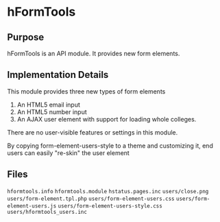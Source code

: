 hFormTools
=======

Purpose
-------
hFormTools is an API module.  It provides new form elements.

Implementation Details
----------------------
This module provides three new types of form elements
1. An HTML5 email input
1. An HTML5 number input
1. An AJAX user element with support for loading whole colleges.

There are no user-visible features or settings in this module.

By copying form-element-users-style to a theme and customizing it, end
users can easily "re-skin" the user element

Files
-----
`hformtools.info`
`hformtools.module`
`hstatus.pages.inc`
`users/close.png`
`users/form-element.tpl.php`
`users/form-element-users.css`
`users/form-element-users.js`
`users/form-element-users-style.css`
`users/hformtools_users.inc`
